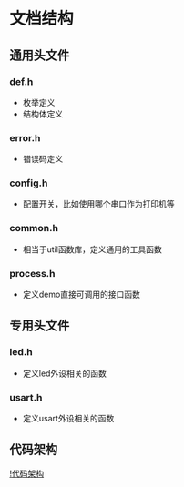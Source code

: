 # 文档结构
## 通用头文件
###  def.h
- 枚举定义
- 结构体定义
### error.h
- 错误码定义
### config.h
- 配置开关，比如使用哪个串口作为打印机等
### common.h
- 相当于util函数库，定义通用的工具函数
### process.h
- 定义demo直接可调用的接口函数

## 专用头文件

### led.h

- 定义led外设相关的函数

### usart.h

- 定义usart外设相关的函数



## 代码架构

[!代码架构](./代码架构.png)

